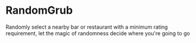 # RandomGrub

Randomly select a nearby bar or restaurant with a minimum rating requirement, let the magic of randomness decide where you're going to go
